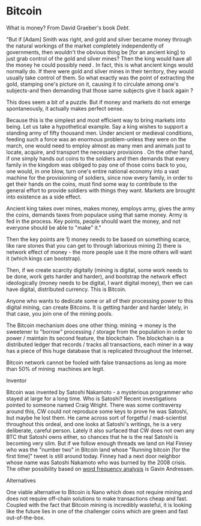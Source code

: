 # Bitcoin

What is money? From David Graeber's book *Debt*.

"But if [Adam] Smith was right, and gold and silver became money
through the natural workings of the market completely independently of
governments, then wouldn't the obvious thing be [for an ancient king]
to just grab control of the gold and silver mines? Then the king would
have all the money he could possibly need . In fact, this is what
ancient kings would normally do. If there were gold and silver mines
in their territory, they would usually take control of them. So what
exactly was the point of extracting the gold, stamping one's picture
on it, causing it to circulate among one's subjects-and then demanding
that those same subjects give it back again ?

This does seem a bit of a puzzle. But if money and markets do not
emerge spontaneously, it actually makes perfect sense.

Because this is the simplest and most efficient way to bring markets
into being. Let us take a hypothetical example. Say a king wishes to
support a standing army of fifty thousand men. Under ancient or
medieval conditions, feeding such a force was an enormous
problem-unless they were on the march, one would need to employ almost
as many men and ani­mals just to locate, acquire, and transport the
necessary provisions . On the other hand, if one simply hands out
coins to the soldiers and then demands that every family in the
kingdom was obliged to pay one of those coins back to you, one would,
in one blow, turn one's entire national economy into a vast machine
for the provisioning of soldiers, since now every family, in order to
get their hands on the coins, must find some way to contribute to the
general effort to provide soldiers with things they want. Markets are
brought into existence as a side effect.

Ancient king takes over mines, makes money, employs army, gives the
army the coins, demands taxes from populace using that same
money. Army is fed in the process. Key points, people should want the
money, and not everyone should be able to "make" it."

Then the key points are 1) money needs to be based on something
scarce, like rare stones that you can get to through laborious mining
2) there is network effect of money - the more people use it the more
others will want it (which kings can bootstrap). 

Then, if we create scarcity digitally (mining is digital, some work
needs to be done, work gets harder and harder), and bootstrap the
network effect ideologically (money needs to be digital, I want
digital money), then we can have digital, distributed currency. This
is Bitcoin.

Anyone who wants to dedicate some or all of their processing power to
this digital mining, can create Bitcoins. It is getting harder and
harder lately, in that case, you join one of the mining pools.

The Bitcoin mechanism does one other thing: mining -> money is the
sweetener to "borrow" processing / storage from the population in
order to power / maintain its second feature, the blockchain. The
blockchain is a distributed ledger that records / tracks all
transactions, each miner in a way has a piece of this huge database
that is replicated throughout the Internet.

Bitcoin network cannot be fooled with false transactions as long as
more than 50% of mining  machines are legit.

Inventor

Bitcoin was invented by Satoshi Nakamoto - a mysterious programmer who
stayed at large for a long time. Who is Satoshi? Recent investigations
pointed to someone named Craig Wright. There was some contraversy
around this, CW could not reproduce some keys to prove he was Satoshi,
but maybe he lost them. He came across sort of forgetful /
mad-scientist throughout this ordeal, and one looks at Satoshi's
writings, he is a very deliberate, careful person. Lately it also
surfaced that CW does not own any BTC that Satoshi owns either, so
chances that he is the real Satoshi is becoming very slim. But if we
follow enough threads we land on Hal Finney who was the "number two"
in Bitcoin land whose "Running bitcoin [for the first time]" tweet is
still around today. Finney had a next door neighbor whose name was
Satoshi Nakamoto who was burned by the 2008 crisis. The other possibility
based on [word frequency analysis](../../2021/09/satoshi-identification.html) is
Gavin Andressen. 

Alternatives

One viable alternative to Bitcoin is Nano which does not require
mining and does not require off-chain solutions to make transactions
cheap and fast. Coupled with the fact that Bitcoin mining is
incredibly wasteful, it is looking like the future lies in one of the
challenger coins which are green and fast out-of-the-box.


